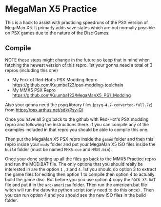 # MegaMan X5 Practice
This is a hack to assist with practicing speedruns of the PSX version of MegaMan X5. It primarly adds save states which are not normally possible on PSX games due to the nature of the Disc Games.

## Compile
NOTE these steps might change in the future so keep that in mind when fetching the newest version of this repro.
1st your gonna need a total of 3 repros (including this one)
 * My Fork of Red-Hot's PSX Modding Repro https://github.com/Kuumba123/psx-modding-toolchain
 * My MMX5 PSX Repro https://github.com/Kuumba123/MegaManX5_PS1_Modding

Also your gonna need the psyq library files (`psyq-4.7-converted-full.7z`) from https://psx.arthus.net/sdk/Psy-Q/

Once you have all 3 go back to the github with Red-Hot's PSX modding repro and following the instructions there. If you can compile any of the examples included in that repro you should be able to compile this one.

Then put the MegaMan X5 PSX repro inside the `games` folder and then this repro inside your `mods` folder and put your MegaMan X5 ISO files inside the `build` folder (must be named `MMX5.cue` and `MMX5.bin`).



Once your done setting up all the files go back to the MMX5 Practice repro and run the MOD.BAT file. The only options that you should really be interested in are the option `1` , `3` and `4`. 1st you should do option 3 to extract the game files for editing then option 1 to compile then option 4 to actually build the game disc. But before you you use option 4 copy the `ROCK_X5.DAT` file and put it in the `arc/american` folder.
Then run the american.bat file witch will run the datwrite python script (only need to do this once) . Then you can run option 4 and you should see the new ISO files in the build folder.